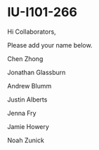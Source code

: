 # IU-I101-266

Hi Collaborators,

Please add your name below. 

Chen Zhong














Jonathan Glassburn

Andrew Blumm


Justin Alberts


Jenna Fry


Jamie Howery







Noah Zunick

